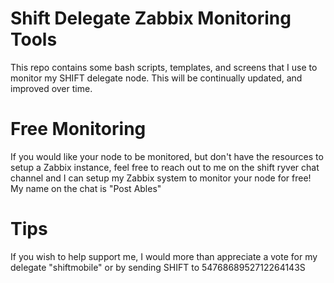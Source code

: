 # Shift Delegate Zabbix Monitoring Tools

This repo contains some bash scripts, templates, and screens that I use to monitor my SHIFT delegate node.
This will be continually updated, and improved over time.

# Free Monitoring
If you would like your node to be monitored, but don't have the resources to setup a Zabbix instance, feel free to reach out to me on the shift ryver chat channel and I can setup my Zabbix system to monitor your node for free! My name on the chat is "Post Ables"

# Tips

If you wish to help support me, I would more than appreciate a vote for my delegate "shiftmobile" or by sending SHIFT to 5476868952712264143S
